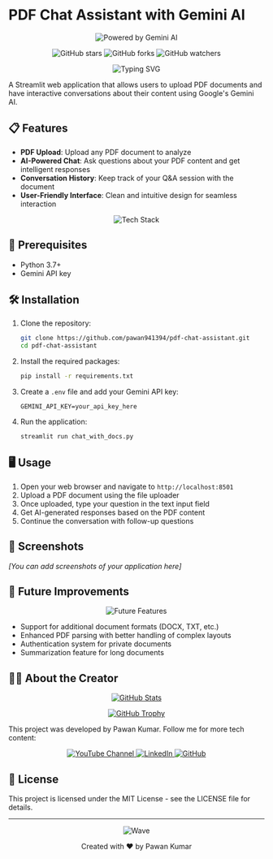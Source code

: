 # PDF Chat Assistant with Gemini AI

<p align="center">
  <img src="https://img.shields.io/badge/Powered%20By-Gemini%20AI-blue?style=for-the-badge&logo=google&logoColor=white" alt="Powered by Gemini AI"/>
</p>

<div align="center">
  
  ![GitHub stars](https://img.shields.io/github/stars/pawan941394/pdf-chat-assistant?style=social)
  ![GitHub forks](https://img.shields.io/github/forks/pawan941394/pdf-chat-assistant?style=social)
  ![GitHub watchers](https://img.shields.io/github/watchers/pawan941394/pdf-chat-assistant?style=social)
  
</div>

<p align="center">
  <img src="https://readme-typing-svg.herokuapp.com?font=Fira+Code&pause=1000&color=0969DA&center=true&vCenter=true&width=435&lines=Chat+with+your+PDF+documents;Powered+by+Gemini+AI;Created+by+Pawan+Kumar" alt="Typing SVG" />
</p>

A Streamlit web application that allows users to upload PDF documents and have interactive conversations about their content using Google's Gemini AI.

## 📋 Features

- **PDF Upload**: Upload any PDF document to analyze
- **AI-Powered Chat**: Ask questions about your PDF content and get intelligent responses
- **Conversation History**: Keep track of your Q&A session with the document
- **User-Friendly Interface**: Clean and intuitive design for seamless interaction

<p align="center">
  <img src="https://github-readme-tech-stack.vercel.app/api/cards?title=Technology+Stack&lineCount=1&theme=github&line1=streamlit,Streamlit,FF4B4B;google,Gemini+AI,4285F4;python,Python,3776AB" alt="Tech Stack" />
</p>

## 📝 Prerequisites

- Python 3.7+
- Gemini API key

## 🛠️ Installation

1. Clone the repository:
   ```bash
   git clone https://github.com/pawan941394/pdf-chat-assistant.git
   cd pdf-chat-assistant
   ```

2. Install the required packages:
   ```bash
   pip install -r requirements.txt
   ```

3. Create a `.env` file and add your Gemini API key:
   ```
   GEMINI_API_KEY=your_api_key_here
   ```

4. Run the application:
   ```bash
   streamlit run chat_with_docs.py
   ```

## 🖥️ Usage

1. Open your web browser and navigate to `http://localhost:8501`
2. Upload a PDF document using the file uploader
3. Once uploaded, type your question in the text input field
4. Get AI-generated responses based on the PDF content
5. Continue the conversation with follow-up questions

## 📸 Screenshots

*[You can add screenshots of your application here]*

## 🔮 Future Improvements

<p align="center">
  <img src="https://readme-typing-svg.herokuapp.com?font=Fira+Code&pause=1000&color=27A641&center=true&vCenter=true&width=435&lines=More+document+formats;Enhanced+PDF+parsing;Authentication+system;Document+summarization" alt="Future Features" />
</p>

- Support for additional document formats (DOCX, TXT, etc.)
- Enhanced PDF parsing with better handling of complex layouts
- Authentication system for private documents
- Summarization feature for long documents

## 👨‍💻 About the Creator

<p align="center">
  <a href="https://github.com/pawan941394">
    <img src="https://github-readme-stats.vercel.app/api?username=pawan941394&show_icons=true&theme=radical&hide_border=true" alt="GitHub Stats" />
  </a>
</p>

<p align="center">
  <a href="https://github.com/pawan941394">
    <img src="https://github-profile-trophy.vercel.app/?username=pawan941394&theme=darkhub&no-frame=true&row=1" alt="GitHub Trophy" />
  </a>
</p>

This project was developed by Pawan Kumar. Follow me for more tech content:

<p align="center">
  <a href="https://www.youtube.com/channel/UClgbj0iYh5mqY_81CMCw25Q">
    <img src="https://img.shields.io/badge/YouTube-Subscribe-FF0000?style=for-the-badge&logo=youtube" alt="YouTube Channel">
  </a>
  <a href="https://www.linkedin.com/in/pawan941394/">
    <img src="https://img.shields.io/badge/LinkedIn-Connect-0077B5?style=for-the-badge&logo=linkedin" alt="LinkedIn">
  </a>
  <a href="https://github.com/pawan941394">
    <img src="https://img.shields.io/badge/GitHub-Follow-181717?style=for-the-badge&logo=github" alt="GitHub">
  </a>
</p>

## 📄 License

This project is licensed under the MIT License - see the LICENSE file for details.

---

<p align="center">
  <img src="https://capsule-render.vercel.app/api?type=waving&color=gradient&height=100&section=footer" alt="Wave" />
</p>

<div align="center">
  Created with ❤️ by Pawan Kumar
</div>
